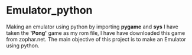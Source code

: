 # Emulator_python
Making an emulator using python by importing **pygame** and **sys** 
I have taken the **'Pong'** game as my rom file, I have have downloaded this game from zophar.net. The main objective of this project is to make an Emulator using python.
